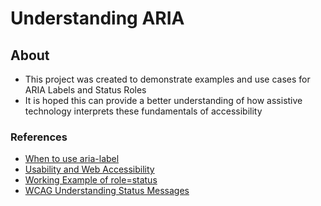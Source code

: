 # Understanding ARIA

## About

- This project was created to demonstrate examples and use cases for ARIA Labels and Status Roles
- It is hoped this can provide a better understanding of how assistive technology interprets these fundamentals of accessibility

### References

- [When to use aria-label](https://bootcamp.uxdesign.cc/when-to-use-aria-label-or-screen-reader-only-text-cd778627b43b)
- [Usability and Web Accessibility](https://usability.yale.edu/web-accessibility/articles/links)
- [Working Example of role=status](https://www.w3.org/WAI/WCAG22/working-examples/aria-role-status-searchresults/)
- [WCAG Understanding Status Messages](https://www.w3.org/WAI/WCAG21/Understanding/status-messages.html)